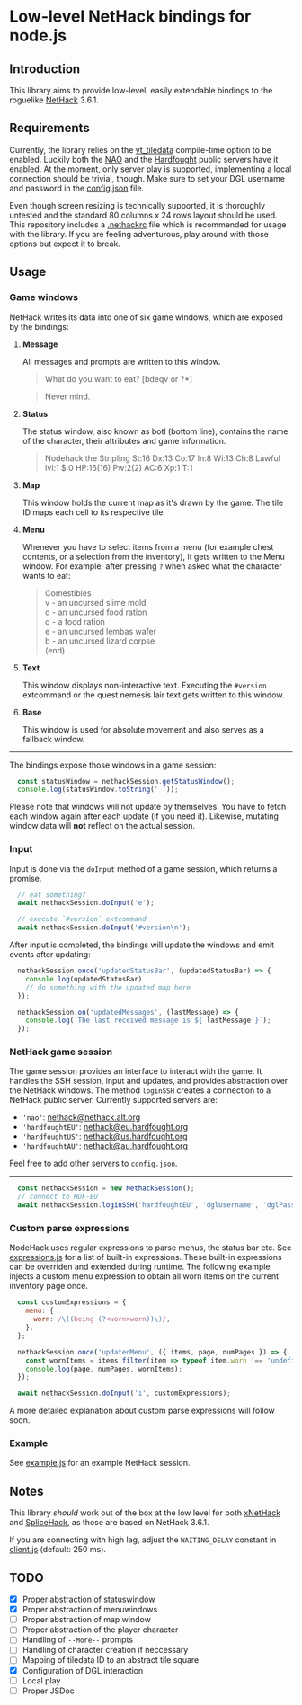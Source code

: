 # Low-level NetHack bindings for node.js

## Introduction

This library aims to provide low-level, easily extendable bindings to the roguelike [NetHack](https://nethack.org) 3.6.1.


## Requirements

Currently, the library relies on the [vt_tiledata](https://nethackwiki.com/wiki/vt_tiledata) compile-time option to be enabled. Luckily both the [NAO](https://nethack.alt.org) and the [Hardfought](https://hardfought.org) public servers have it enabled. At the moment, only server play is supported, implementing a local connection should be trivial, though. Make sure to set your DGL username and password in the [config.json](./config.json) file. 

Even though screen resizing is technically supported, it is thoroughly untested and the standard 80 columns x 24 rows layout should be used. This repository includes a [.nethackrc](./.nethackrc) file which is recommended for usage with the library. If you are feeling adventurous, play around with those options but expect it to break.


## Usage

### Game windows

NetHack writes its data into one of six game windows, which are exposed by the bindings:

1.  **Message**

    All messages and prompts are written to this window.

    > What do you want to eat? [bdeqv or ?*] 

    > Never mind.

2.  **Status**

    The status window, also known as botl (bottom line), contains the name of the character, their attributes and game information.

    > Nodehack the Stripling        St:16 Dx:13 Co:17 In:8 Wi:13 Ch:8 Lawful           lvl:1 $:0 HP:16(16) Pw:2(2) AC:6 Xp:1 T:1

3.  **Map**

    This window holds the current map as it's drawn by the game. The tile ID maps each cell to its respective tile.

4.  **Menu**

    Whenever you have to select items from a menu (for example chest contents, or a selection from the inventory), it gets written to the Menu window. For example, after pressing `?` when asked what the character wants to eat:

    > Comestibles     
    > v - an uncursed slime mold   
    > d - an uncursed food ration   
    > q - a food ration   
    > e - an uncursed lembas wafer   
    > b - an uncursed lizard corpse   
    > (end)   

5.  **Text**

    This window displays non-interactive text. Executing the `#version` extcommand or the quest nemesis lair text gets written to this window.

6.  **Base**

    This window is used for absolute movement and also serves as a fallback window.

---

The bindings expose those windows in a game session:

```javascript
  const statusWindow = nethackSession.getStatusWindow();
  console.log(statusWindow.toString(' '));
```

Please note that windows will not update by themselves. You have to fetch each window again after each update (if you need it).
Likewise, mutating window data will **not** reflect on the actual session.

### Input

Input is done via the `doInput` method of a game session, which returns a promise.

```javascript
  // eat something?
  await nethackSession.doInput('e');
```

```javascript
  // execute `#version` extcommand
  await nethackSession.doInput('#version\n');
```

After input is completed, the bindings will update the windows and emit events after updating:

```javascript
  nethackSession.once('updatedStatusBar', (updatedStatusBar) => {
    console.log(updatedStatusBar)
    // do something with the updated map here
  });
```

```javascript
  nethackSession.on('updatedMessages', (lastMessage) => {
    console.log(`The last received message is ${ lastMessage }`);
  });
```

### NetHack game session

The game session provides an interface to interact with the game. It handles the SSH session, input and updates, and provides abstraction over the NetHack windows. The method `loginSSH` creates a connection to a NetHack public server. Currently supported servers are:

+ `'nao'`:          nethack@nethack.alt.org
+ `'hardfoughtEU'`: nethack@eu.hardfought.org
+ `'hardfoughtUS'`: nethack@us.hardfought.org
+ `'hardfoughtAU'`: nethack@au.hardfought.org

Feel free to add other servers to `config.json`.

---

```javascript
  const nethackSession = new NethackSession();
  // connect to HDF-EU
  await nethackSession.loginSSH('hardfoughtEU', 'dglUsername', 'dglPassword');
```

### Custom parse expressions

NodeHack uses regular expressions to parse menus, the status bar etc. See [expressions.js](./expressions.js) for a list of built-in expressions. These built-in expressions can be overriden and extended during runtime. The following example injects a custom menu expression to obtain all worn items on the current inventory page once. 

```javascript
  const customExpressions = {
    menu: {
      worn: /\((being (?<worn>worn))\)/,
    },
  };

  nethackSession.once('updatedMenu', ({ items, page, numPages }) => {
    const wornItems = items.filter(item => typeof item.worn !== 'undefined');
    console.log(page, numPages, wornItems);
  });

  await nethackSession.doInput('i', customExpressions);
```

A more detailed explanation about custom parse expressions will follow soon.

### Example

See [example.js](./example.js) for an example NetHack session.


## Notes

This library _should_ work out of the box at the low level for both [xNetHack](https://github.com/copperwater/xNetHack) and [SpliceHack](https://nethackwiki.com/wiki/SpliceHack), as those are based on NetHack 3.6.1.

If you are connecting with high lag, adjust the `WAITING_DELAY` constant in [client.js](./client.js) (default: 250 ms).


## TODO

+ [x] Proper abstraction of statuswindow
+ [x] Proper abstraction of menuwindows
+ [ ] Proper abstraction of map window
+ [ ] Proper abstraction of the player character
+ [ ] Handling of `--More--` prompts
+ [ ] Handling of character creation if neccessary
+ [ ] Mapping of tiledata ID to an abstract tile square
+ [x] Configuration of DGL interaction
+ [ ] Local play
+ [ ] Proper JSDoc
